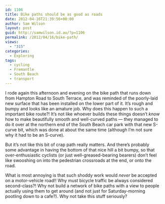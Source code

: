 ```yaml
---
id: 1106
title: Bike paths should be as good as roads
date: 2012-04-16T21:39:56+00:00
author: Sam Wilson
layout: post
guid: http://samwilson.id.au/?p=1106
permalink: /2012/04/16/bike-path/
views:
  - "315"
categories:
  - Exploring
tags:
  - cycling
  - Fremantle
  - South Beach
  - transport
---
```

I rode again this afternoon and evening on the bike path that runs down from Hampton Road to South Terrace, and was reminded of the poorly-laid new surface that has been installed on the lower part of it. It&#8217;s rough and bumpy and looks like an amature job. Why does this happen to such a important bike route?! It&#8217;s not like whoever builds these things doesn&#8217;t _know_ how to make beautifully smooth and well-curved paths — they managed to do it over at the northern end of the South Beach car park with that new S-curve bit, which was done at about the same time (although I&#8217;m not sure why it had to be an S-curve).

But it&#8217;s not like this bit of crap path really matters. And there&#8217;s probably some advantage in having the bottom of that nice hill a bit bumpy, so that over-enthusiastic cyclists (or just well-greased-bearing bearers) don&#8217;t feel like swooshing on into the pedestrian crossroads at the end, or onto the road.

What is most annoying is that such shoddy work would _never_ be accepted on a motor-vehicle road!! Why must bicycle traffic be always considered second-class?! Why not build a network of bike paths with a view to people actually using them to get around (and not just for Saturday-morning pootling down to a cafe?). Why not take this stuff seriously?